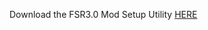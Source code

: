 Download the FSR3.0 Mod Setup Utility [HERE](https://drive.google.com/file/d/1yEJBn2ISZA-SWjDxV1RyTGMkR3i_WVWY/view?usp=sharing)
